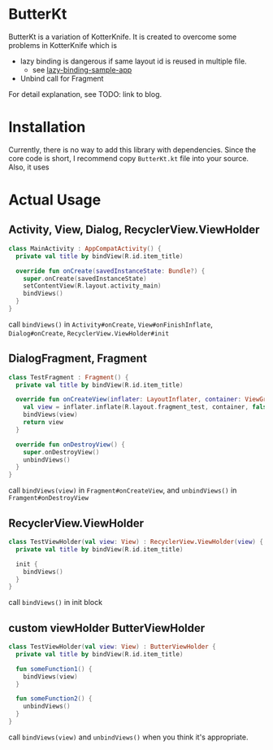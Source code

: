 # ButterKt

ButterKt is a variation of KotterKnife. It is created to overcome some problems in KotterKnife which is

* lazy binding is dangerous if same layout id is reused in multiple file.
    * see [lazy-binding-sample-app](https://github.com/Rajin9601/ButterKt/tree/master/lazy-binding-sample-app)
* Unbind call for Fragment

For detail explanation, see TODO: link to blog.

# Installation

Currently, there is no way to add this library with dependencies. Since the core code is short, I recommend copy `ButterKt.kt` file into your source.
Also, it uses

# Actual Usage

## Activity, View, Dialog, RecyclerView.ViewHolder

```kotlin
class MainActivity : AppCompatActivity() {
  private val title by bindView(R.id.item_title)

  override fun onCreate(savedInstanceState: Bundle?) {
    super.onCreate(savedInstanceState)
    setContentView(R.layout.activity_main)
    bindViews()
  }
}
```

call `bindViews()` in `Activity#onCreate`, `View#onFinishInflate`, `Dialog#onCreate`, `RecyclerView.ViewHolder#init`


## DialogFragment, Fragment

```kotlin
class TestFragment : Fragment() {
  private val title by bindView(R.id.item_title)

  override fun onCreateView(inflater: LayoutInflater, container: ViewGroup, savedInstanceState: Bundle?) {
    val view = inflater.inflate(R.layout.fragment_test, container, false)
    bindViews(view)
    return view
  }

  override fun onDestroyView() {
    super.onDestroyView()
    unbindViews()
  }
}
```

call `bindViews(view)` in `Fragment#onCreateView`, and `unbindViews()` in `Framgent#onDestroyView`

## RecyclerView.ViewHolder

```kotlin
class TestViewHolder(val view: View) : RecyclerView.ViewHolder(view) {
  private val title by bindView(R.id.item_title)

  init {
    bindViews()
  }
}
```

call `bindViews()` in init block

## custom viewHolder ButterViewHolder

```kotlin
class TestViewHolder(val view: View) : ButterViewHolder {
  private val title by bindView(R.id.item_title)

  fun someFunction1() {
    bindViews(view)
  }

  fun someFunction2() {
    unbindViews()
  }
}
```

call `bindViews(view)` and `unbindViews()` when you think it's appropriate.
